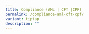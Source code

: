```yaml
---
title: Compliance (AML | CFT |CPF)
permalink: /compliance-aml-cft-cpf/
variant: tiptap
description: ""
---
```

